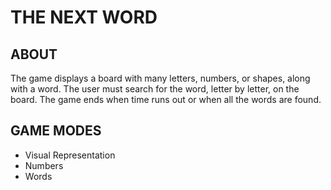 # THE NEXT WORD

## ABOUT
The game displays a board with many letters, numbers, or shapes, along with a word. The user must search for the word, letter by letter, on the board. The game ends when time runs out or when all the words are found.

## GAME MODES
- Visual Representation
- Numbers
- Words
